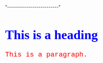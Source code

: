 <!DOCTYPE html>
<html>
<head>
<style>
h1 {
  color: blue;
  font-family: verdana;
  font-size: 300%;
}
p {
  color: red;
  font-family: courier;
  font-size: 160%;
}
</style>
  <br>"--------------------------"
 
</head>
<body>

<h1>This is a heading</h1>
<p>This is a paragraph.</p>

</body>
</html>
